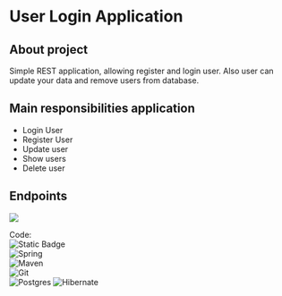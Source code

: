 # User Login Application

## About project
Simple REST application, allowing register and login user. Also user can update your data and remove users from database.


## Main responsibilities application
<ul>
<li>Login User</li>
<li>Register User</li>
<li>Update user</li>
<li>Show users</li>
<li>Delete user</li>
</ul>

## Endpoints
<img src="Endpoints.jpg">

Code: <br>
![Static Badge](https://img.shields.io/badge/java_17-orange?style=for-the-badge&logo=openjdk&logoColor=white)  
![Spring](https://img.shields.io/badge/spring-%236DB33F.svg?style=for-the-badge&logo=spring&logoColor=white)  
![Maven](https://img.shields.io/badge/maven-%23DD0031.svg?style=for-the-badge&logo=apachemaven&logoColor=white)  
![Git](https://img.shields.io/badge/git-%23F05033.svg?style=for-the-badge&logo=git&logoColor=white)  
![Postgres](https://img.shields.io/badge/postgres-%23316192.svg?style=for-the-badge&logo=postgresql&logoColor=white)
![Hibernate](https://img.shields.io/badge/Hibernate-59666C?style=for-the-badge&logo=Hibernate&logoColor=white)
